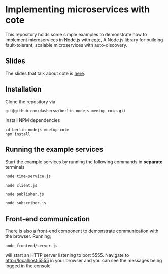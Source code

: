 # Implementing microservices with cote

This repository holds some simple examples to demonstrate how to implement microservices in Node.js with [cote](https://github.com/dashersw/cote), A Node.js library for building fault-tolerant, scalable microservices with auto-discovery.

## Slides

The slides that talk about cote is [here](http://slides.com/armaganamcalar/cote-microservices).

## Installation

Clone the repository via

```
git@github.com:dashersw/berlin-nodejs-meetup-cote.git
```

Install NPM dependencies

```
cd berlin-nodejs-meetup-cote
npm install
```

## Running the example services

Start the example services by running the following commands in **separate** terminals

```
node time-service.js
```
```
node client.js
```
```
node publisher.js
```
```
node subscriber.js
```

## Front-end communication

There is also a front-end component to demonstrate communication with the browser. Running;

```
node frontend/server.js
```

will start an HTTP server listening to port 5555. Navigate to [http://localhost:5555](http://localhost:5555) in your browser and you can see the messages being logged in the console.
